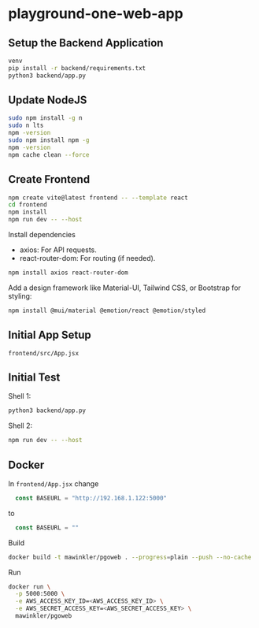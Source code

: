 # playground-one-web-app

## Setup the Backend Application

```sh
venv
pip install -r backend/requirements.txt 
python3 backend/app.py 
```

## Update NodeJS

```sh
sudo npm install -g n
sudo n lts
npm -version
sudo npm install npm -g
npm -version
npm cache clean --force
```

## Create Frontend

```sh
npm create vite@latest frontend -- --template react
cd frontend
npm install
npm run dev -- --host
```

Install dependencies

- axios: For API requests.
- react-router-dom: For routing (if needed).

```sh
npm install axios react-router-dom
```

Add a design framework like Material-UI, Tailwind CSS, or Bootstrap for styling:

```sh
npm install @mui/material @emotion/react @emotion/styled
```

## Initial App Setup

`frontend/src/App.jsx`

## Initial Test

Shell 1:

```sh
python3 backend/app.py
```

Shell 2:

```sh
npm run dev -- --host
```

## Docker

In `frontend/App.jsx` change

```js
  const BASEURL = "http://192.168.1.122:5000"
```

to

```js
  const BASEURL = ""
```

Build

```sh
docker build -t mawinkler/pgoweb . --progress=plain --push --no-cache
```

Run

```sh
docker run \
  -p 5000:5000 \
  -e AWS_ACCESS_KEY_ID=<AWS_ACCESS_KEY_ID> \
  -e AWS_SECRET_ACCESS_KEY=<AWS_SECRET_ACCESS_KEY> \
  mawinkler/pgoweb
```
